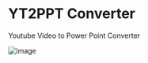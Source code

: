 # YT2PPT Converter
Youtube Video  to Power Point Converter


![image](https://github.com/encryptedtouhid/YT2PPT/assets/10276184/3908fac4-0865-4f32-9381-aba92e6e3a99)



